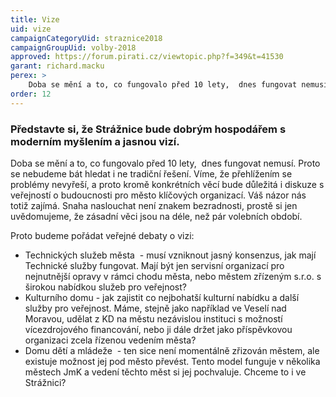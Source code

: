 ```yaml
---
title: Vize
uid: vize
campaignCategoryUid: straznice2018 
campaignGroupUid: volby-2018
approved: https://forum.pirati.cz/viewtopic.php?f=349&t=41530
garant: richard.macku
perex: >
    Doba se mění a to, co fungovalo před 10 lety,  dnes fungovat nemusí. Proto se nebudeme bát hledat i ne tradiční řešení. Víme, že přehlížením se problémy nevyřeší, a proto kromě konkrétních věcí bude důležitá i diskuze s veřejností o budoucnosti pro město klíčových organizací. Váš názor nás totiž zajímá. Snaha naslouchat není znakem bezradnosti, prostě si jen uvědomujeme, že zásadní věci jsou na déle, než pár volebních období.
order: 12
---
```


### Představte si, že Strážnice bude dobrým hospodářem s moderním myšlením a jasnou vizí.

Doba se mění a to, co fungovalo před 10 lety,  dnes fungovat nemusí. Proto se nebudeme bát hledat i ne tradiční řešení. Víme, že přehlížením se problémy nevyřeší, a proto kromě konkrétních věcí bude důležitá i diskuze s veřejností o budoucnosti pro město klíčových organizací. Váš názor nás totiž zajímá. Snaha naslouchat není znakem bezradnosti, prostě si jen uvědomujeme, že zásadní věci jsou na déle, než pár volebních období.

Proto budeme pořádat veřejné debaty o vizi:

* Technických služeb města  - musí vzniknout jasný konsenzus, jak mají Technické služby fungovat. Mají být jen servisní organizací pro nejnutnější opravy v rámci chodu města, nebo městem zřízeným s.r.o. s širokou nabídkou služeb pro veřejnost?
* Kulturního domu - jak zajistit co nejbohatší kulturní nabídku a další služby pro veřejnost. Máme, stejně jako například ve Veselí nad Moravou, udělat z KD na městu nezávislou instituci s možností vícezdrojového financování, nebo ji dále držet jako příspěvkovou organizaci zcela řízenou vedením města?
* Domu dětí a mládeže  - ten sice není momentálně zřizován městem, ale existuje možnost jej pod město převést. Tento model funguje v několika městech JmK a vedení těchto měst si jej pochvaluje. Chceme to i ve Strážnici?
